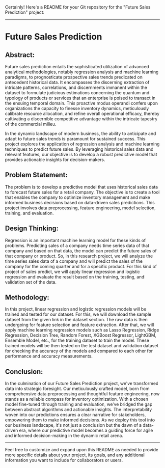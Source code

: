 Certainly! Here's a README for your Git repository for the "Future Sales Prediction" project:

---

# Future Sales Prediction

## Abstract:

Future sales prediction entails the sophisticated utilization of advanced analytical methodologies, notably regression analysis and machine learning paradigms, to prognosticate prospective sales trends predicated on antecedent historical data. It encompasses the discerning extraction of intricate patterns, correlations, and discernments immanent within the dataset to formulate judicious estimations concerning the quantum and typology of products or services that an enterprise is poised to transact in the ensuing temporal domain. This proactive modus operandi confers upon organizations the capacity to finesse inventory dynamics, meticulously calibrate resource allocation, and refine overall operational efficacy, thereby cultivating a discernible competitive advantage within the intricate tapestry of the commercial milieu.

In the dynamic landscape of modern business, the ability to anticipate and adapt to future sales trends is paramount for sustained success. This project explores the application of regression analysis and machine learning techniques to predict future sales. By leveraging historical sales data and relevant features, our objective is to develop a robust predictive model that provides actionable insights for decision-makers.

## Problem Statement:

The problem is to develop a predictive model that uses historical sales data to forecast future sales for a retail company. The objective is to create a tool that enables the company to optimize inventory management and make informed business decisions based on data-driven sales predictions. This project involves data preprocessing, feature engineering, model selection, training, and evaluation.

## Design Thinking:

Regression is an important machine learning model for these kinds of problems. Predicting sales of a company needs time series data of that company and based on that data, the model can predict the future sales of that company or product. So, in this research project, we will analyze the time series sales data of a company and will predict the sales of the company for the coming quarter and for a specific product. For this kind of project of sales predict, we will apply linear regression and logistic regression and evaluate the result based on the training, testing, and validation set of the data.

## Methodology:

In this project, linear regression and logistic regression models will be trained and tested for our dataset. For this, we will download the sample dataset from the given link in the dataset section. The raw data is then undergoing for feature selection and feature extraction. After that, we will apply machine learning regression models such as Lasso Regression, Ridge Regression, Decision Tree, Random Forest, XGBoost Regressor, LightGBM, Ensemble Model, etc., for the training dataset to train the model. These trained models will be then tested on the test dataset and validation dataset for checking the accuracy of the models and compared to each other for performance and accuracy measurements.

## Conclusion:

In the culmination of our Future Sales Prediction project, we've transformed data into strategic foresight. Our meticulously crafted model, born from comprehensive data preprocessing and thoughtful feature engineering, now stands as a reliable compass for inventory optimization. With a chosen model fine-tuned through training and evaluation, we've bridged the gap between abstract algorithms and actionable insights. The interpretability woven into our predictions ensures a clear narrative for stakeholders, empowering them to make informed decisions. As we deploy this tool into our business landscape, it's not just a conclusion but the dawn of a data-driven era, where our predictive model becomes a guiding force for agile and informed decision-making in the dynamic retail arena.

---

Feel free to customize and expand upon this README as needed to provide more specific details about your project, its goals, and any additional information you want to include for collaborators or users.

